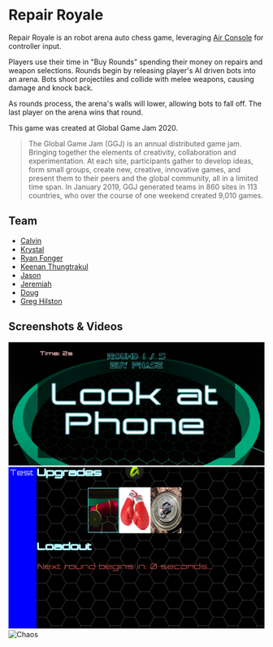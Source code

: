 # Repair Royale

Repair Royale is an robot arena auto chess game, leveraging [Air Console](https://www.airconsole.com/) for controller input.

Players use their time in "Buy Rounds" spending their money on repairs and weapon selections. Rounds begin by releasing player's AI driven bots into an arena. Bots shoot projectiles and collide with melee weapons, causing damage and knock back.

As rounds process, the arena's walls will lower, allowing bots to fall off. The last player on the arena wins that round.

This game was created at Global Game Jam 2020.

> The Global Game Jam (GGJ) is an annual distributed game jam. Bringing together the elements of creativity, collaboration and experimentation. At each site, participants gather to develop ideas, form small groups, create new, creative, innovative games, and present them to their peers and the global community, all in a limited time span. In January 2019, GGJ generated teams in 860 sites in 113 countries, who over the course of one weekend created 9,010 games.

## Team

- [Calvin](https://github.com/PeachTreeOath)
- [Krystal](https://github.com/Krevlee)
- [Ryan Fonger](https://github.com/Fangor)
- [Keenan Thungtrakul](https://github.com/kthungtrakul)
- [Jason](https://github.com/eightpoundgorilla)
- [Jeremiah]()
- [Doug]()
- [Greg Hilston](https://greghilston.com)

## Screenshots & Videos

![Start Screen](/Assets/Static/start_screen.png)
![Buy Menu](/Assets/Static/buy_menu.png)
![Chaos](/Assets/Static/chaos.gif)
